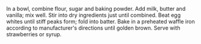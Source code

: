 In a bowl, combine flour, sugar and baking powder. Add milk, butter and vanilla; mix well. Stir into dry ingredients just until combined. Beat egg whites until stiff peaks form; fold into batter.
Bake in a preheated waffle iron according to manufacturer's directions until golden brown. Serve with strawberries or syrup.